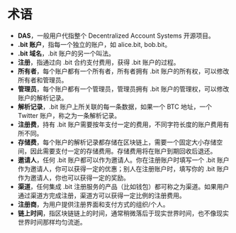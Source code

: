 # 术语

* **DAS**，一般用户代指整个 Decentralized ‍Account ‍Systems 开源项目。
* **.bit 账户**，指每一个独立的账户，如 alice.bit, bob.bit。
* **.bit 域名**，.bit 账户的另一个叫法。
* **注册**，指通过向 .bit 合约支付费用，获得 .bit 账户的过程。
* **所有者**，每个账户都有一个所有者，所有者拥有 .bit 账户的所有权，可以修改所有者和管理员。
* **管理员**，每个账户都有一个管理员，管理员拥有 .bit 账户的管理权，可以修改账户的解析记录。
* **解析记录**，.bit 账户上所关联的每一条数据，如果一个 BTC 地址，一个 Twitter 账户，称之为一条解析记录。
* **注册费**，持有 .bit 账户需要按年支付一定的费用，不同字符长度的账户费用有所不同。
* **存储费**，每个账户的解析记录都存储在区块链上，需要一个固定大小存储空间，因此需要支付一定的存储费用。存储费用将在账户到期回收后退还。
* **邀请人**，任何 .bit 账户都可以作为邀请人。你在注册账户时填写一个 .bit 账户作为邀请人，你可以获得一定的优惠；别人在注册账户时，填写你的 .bit 账户作为邀请人，你也可以获得一定的奖励。
* **渠道**，任何集成 .bit 注册服务的产品（比如钱包）都可称之为渠道。如果用户通过渠道方完成注册，渠道方可以获得一定比例的注册费用。
* **注册商**，为用户提供注册界面和支付方式的组织/个人。
* **链上时间**，指区块链链上的时间，通常稍微落后于现实世界时间，也不像现实世界时间那样均匀流逝。

